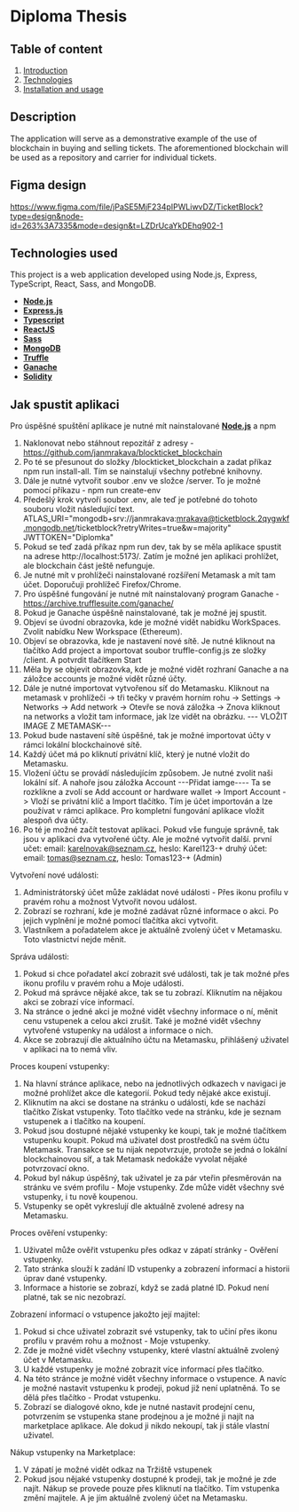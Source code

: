 # Diploma Thesis

## Table of content

1. [Introduction](#description)
2. [Technologies](#technologies-used)
3. [Installation and usage](#how-to-use-app)

## Description

The application will serve as a demonstrative example of the use of blockchain in buying and selling tickets. The aforementioned blockchain will be used as a repository and carrier for individual tickets.

## Figma design

https://www.figma.com/file/jPaSE5MjF234pIPWLiwvDZ/TicketBlock?type=design&node-id=263%3A7335&mode=design&t=LZDrUcaYkDEhq902-1

## Technologies used

This project is a web application developed using Node.js, Express, TypeScript, React, Sass, and MongoDB.

- [**Node.js**](https://nodejs.org/en)
- [**Express.js**](https://expressjs.com/)
- [**Typescript**](https://www.typescriptlang.org/)
- [**ReactJS**](https://react.dev/)
- [**Sass**](https://sass-lang.com/)
- [**MongoDB**](https://www.mongodb.com/)
- [**Truffle**](https://archive.trufflesuite.com)
- [**Ganache**](https://archive.trufflesuite.com/ganache/)
- [**Solidity**](https://soliditylang.org)

## Jak spustit aplikaci

Pro úspěšné spuštění aplikace je nutné mít nainstalované [**Node.js**](https://nodejs.org/en) a npm

1. Naklonovat nebo stáhnout repozitář z adresy - https://github.com/janmrakava/blockticket_blockchain
2. Po té se přesunout do složky /blockticket_blockchain a zadat příkaz npm run install-all. Tím se nainstalují
    všechny potřebné knihovny. 
3. Dále je nutné vytvořit soubor .env ve složce /server. To je možné pomocí příkazu - npm run create-env
4. Předešlý krok vytvoří soubor .env, ale teď je potřebné do tohoto souboru vložit následující text.
    ATLAS_URI="mongodb+srv://janmrakava:mrakava@ticketblock.2qygwkf.mongodb.net/ticketblock?retryWrites=true&w=majority"
    JWTTOKEN="Diplomka"
5. Pokud se teď zadá příkaz npm run dev, tak by se měla aplikace spustit na adrese http://localhost:5173/. Zatím je možné jen aplikaci prohlížet, ale blockchain část ještě nefunguje.
6. Je nutné mít v prohlížeči nainstalované rozšíření Metamask a mít tam účet. Doporučuji prohlížeč Firefox/Chrome.
7. Pro úspěšné fungování je nutné mít nainstalovaný program Ganache - https://archive.trufflesuite.com/ganache/
8. Pokud je Ganache úspěšně nainstalované, tak je možné jej spustit. 
9. Objeví se úvodní obrazovka, kde je možné vidět nabídku WorkSpaces. Zvolit nabídku New Workspace (Ethereum). 
10. Objeví se obrazovka, kde je nastavení nové sítě. Je nutné kliknout na tlačítko Add project a importovat soubor  truffle-config.js ze složky /client. A potvrdit tlačítkem Start
11. Měla by se objevit obrazovka, kde je možné vidět rozhraní Ganache a na záložce accounts je možné vidět různé účty. 
12. Dále je nutné importovat vytvořenou síť do Metamasku. Kliknout na metamask v prohlížeči -> tři tečky v pravém horním rohu ->
    Settings -> Networks -> Add network -> Otevře se nová záložka -> Znova kliknout na networks a vložit tam informace, jak lze vidět na obrázku. 
    --- VLOŽIT IMAGE Z METAMASK---
13. Pokud bude nastavení sítě úspěšné, tak je možné importovat účty v rámci lokální blockchainové sítě. 
14. Každý účet má po kliknutí privátní klíč, který je nutné vložit do Metamasku.
15. Vložení účtu se provádí následujícím způsobem. Je nutné zvolit naši lokální síť. A nahoře jsou
    záložka Account ---Přidat iamge---- Ta se rozklikne a zvolí se Add account or hardware wallet -> Import Account -> Vloží se privátní klíč a Import tlačítko. Tím je účet importován a lze používat v rámci aplikace. Pro kompletní fungování aplikace vložit alespoň dva účty. 
16. Po té je možné začít testovat aplikaci. Pokud vše funguje správně, tak jsou v aplikaci dva vytvořené účty. Ale je 
    možné vytvořit další. 
        první učet: email: karelnovak@seznam.cz, heslo: Karel123-+
        druhý účet: email: tomas@seznam.cz, heslo: Tomas123-+ (Admin)

Vytvoření nové události: 
1. Administrátorský účet může zakládat nové události - Přes ikonu profilu v pravém rohu a možnost Vytvořit novou událost.
2. Zobrazí se rozhraní, kde je možné zadávat různé informace o akci. Po jejich vyplnění je možné pomocí tlačítka akci vytvořit.
3. Vlastníkem a pořadatelem akce je aktuálně zvolený účet v Metamasku. Toto  vlastnictví nejde měnit. 

Správa události: 
1. Pokud si chce pořadatel akcí zobrazit své události, tak je tak možné přes ikonu profilu v pravém rohu a Moje události.
2. Pokud má správce nějaké akce, tak se tu zobrazí. Kliknutím na nějakou akci se zobrazí více informací. 
3. Na stránce o jedné akci je možné vidět všechny informace o ní, měnit  cenu vstupenek a celou akci zrušit. Také je možné
    vidět všechny vytvořené vstupenky na událost a informace o nich. 
4. Akce se zobrazují dle aktuálního účtu na Metamasku, přihlášený uživatel v aplikaci na to nemá vliv. 

Proces koupení vstupenky: 
1. Na hlavní stránce aplikace, nebo na jednotlivých odkazech v navigaci je možné prohlížet akce dle kategorií. Pokud tedy 
    nějaké akce existují. 
2. Kliknutím na akci se dostane na stránku o události, kde se nachází tlačítko Získat vstupenky. Toto tlačítko vede
    na stránku, kde je seznam vstupenek a i tlačítko na koupení.
3. Pokud jsou dostupné nějaké vstupenky ke koupi, tak je možné tlačítkem vstupenku koupit. Pokud má uživatel dost prostředků
    na svém účtu Metamask. Transakce se tu nijak nepotvrzuje, protože se jedná o lokální blockchainovou síť, a tak Metamask
    nedokáže vyvolat nějaké potvrzovací okno. 
4. Pokud byl nákup úspěšný, tak uživatel je za pár vteřin přesměrován na stránku ve svém profilu - Moje vstupenky. Zde může
    vidět všechny své vstupenky, i tu nově koupenou. 
5. Vstupenky se opět vykreslují dle aktuálně zvolené adresy na Metamasku. 

Proces ověření vstupenky: 
1. Uživatel může ověřit vstupenku přes odkaz v zápatí stránky - Ověření vstupenky. 
2. Tato stránka slouží k zadání ID vstupenky a zobrazení informací a historii úprav dané vstupenky. 
3. Informace a historie se zobrazí, když se zadá platné ID. Pokud není platné, tak se nic nezobrazí. 

Zobrazení informací o vstupence jakožto její majitel: 
1. Pokud si chce uživatel zobrazit své vstupenky, tak to učiní přes ikonu profilu v pravém rohu a možnost - Moje vstupenky.
2. Zde je možné vidět všechny vstupenky, které vlastní aktuálně zvolený účet v Metamasku. 
3. U každé vstupenky je možné zobrazit více informací přes tlačítko. 
4. Na této stránce je možné vidět všechny informace o vstupence. A navíc je možné nastavit vstupenku k prodeji, pokud již
    není uplatněná. To se dělá přes tlačítko - Prodat vstupenku.
5. Zobrazí se dialogové okno, kde je nutné nastavit prodejní cenu, potvrzením se vstupenka stane prodejnou a je možné ji najít na
    marketplace aplikace. Ale dokud ji nikdo nekoupí, tak ji stále vlastní uživatel.

Nákup vstupenky na Marketplace:
1. V zápatí je možné vidět odkaz na Tržiště vstupenek
2. Pokud jsou nějaké vstupenky dostupné k prodeji, tak je možné je zde najít. Nákup se provede pouze přes 
    kliknutí na tlačítko. Tím vstupenka změní majitele. A je jím aktuálně zvolený účet na Metamasku. 

